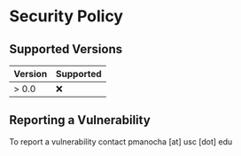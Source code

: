 # Security Policy

## Supported Versions

| Version | Supported          |
| ------- | ------------------ |
| > 0.0   | :x:                |

## Reporting a Vulnerability

To report a vulnerability contact pmanocha [at] usc [dot] edu
